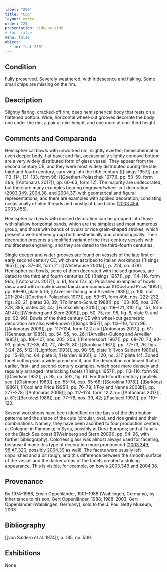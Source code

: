 ```yaml
---
label: "250"
title: "Cup"
layout: entry
order: 729
presentation: side-by-side
# toc: false
menu: false
object:
  - id: "cat-250"
---
```


## Condition

Fully preserved. Severely weathered, with iridescence and flaking. Some small chips are missing on the rim.

## Description

Slightly flaring, cracked-off rim; deep hemispherical body that rests on a flattened bottom. Wide, horizontal wheel-cut grooves decorate the body: one under the rim, a pair at mid-height, and one more at one-third height.

## Comments and Comparanda

Hemispherical bowls with unworked rim, slightly everted; hemispherical or even deeper body, flat base; and flat, occasionally slightly concave bottom are a very widely distributed form of glass vessel. They appear from the second century CE, and they were most widely distributed during the late third and fourth century, surviving into the fifth century ([[Isings 1957]], pp. 113–114, 131–133, form 96; [[Goethert-Polaschek 1977]], pp. 50–59, form 49a; [[Antonaras 2017]], pp. 60–63, form 12). The majority are undecorated, but there are many examples bearing engraved/wheel-cut decoration ([2003.349](#num), [2004.38](#num), and [2004.37](#num)) with geometrical and figural representations, and there are examples with applied decoration, consisting occasionally of blue threads and mostly of blue blobs ([2003.454](#num), [2003.455](#num)).

Hemispherical bowls with incised decoration can be grouped into those with shallow horizontal bands, which are the simplest and most numerous group, and those with bands of ovular or rice grain–shaped strokes, which present a well-defined group both aesthetically and chronologically. Their decoration presents a simplified variant of the first-century vessels with multifaceted engraving, and they are dated to the third–fourth centuries.

Single deeper and wider grooves are found on vessels of the late first or early second century CE, which are ascribed to Italian workshops ([[Isings 1957]], pp. 37–38, form 21; [[Whitehouse 2001a]], p. 224, no. 378). Hemispherical bowls, some of them decorated with incised grooves, are dated to the third and fourth centuries CE ([[Isings 1957]], pp. 114–116, form 96b; [[Antonaras 2017]], p. 61, form 12.ii.a). Published examples of bowls decorated with simple incised bands are numerous ([[Cool and Price 1995]], pp. 88–90, plate 5:16; [[Arveiller-Dulong and Arveiller 1985]], p. 105, nos. 201–204; [[Goethert-Polaschek 1977]], pp. 59–61, form 49b, nos. 222–232, figs. 20, 21, plates 38, 39; [[Follmann-Schulz 1988]], pp. 103–105, nos. 376–378, 385, plates 43, 44; [[Fünfschilling 2015]], pp. 119–121, 310, fig. 157, form AR 40; [[Weinberg and Stern 2009]], pp. 50, 75, no. 98, fig. 6, plate 9, and pp. 92–96). Bowls of the third century CE with wheel-cut geometric decoration are also well-known ([[Isings 1957]], pp. 113–116, form 96; [[Antonaras 2009]], pp. 117–124, form 12.2.a = [[Antonaras 2017]], p. 61; [[Sennequier 1985]], pp. 54–55, no. 26; [[Arveiller-Dulong and Arveiller 1985]], pp. 106–107, nos. 205, 206; [[Fremersdorf 1967]], pp. 68–70, 73, 90–93, plates 32–35, 40, 72, 74–78, 80; [[Sorokina 1967]], pp. 72–73, 76, figs. 3:24–26, 5:12; [[Lightfoot 1993]], pp. 90–95, plate 1; [[von Saldern 1980a]], pp. 15–18, no. 64, plate 3; [[Harden 1936]], p. 120, no. 317, plate 14). Zoned facet cutting was a widespread motif, and the decoration continued that of earlier, first- and second-century examples, which bore more densely and regularly arranged interlocking facets ([[Isings 1957]], pp. 113–116, form 96; [[Davidson 1952]], p. 95, no. 592, fig. 6). For third–fourth century parallels see: [[Clairmont 1963]], pp. 55–74, esp. 65–68; [[Sorokina 1978]]; [[Barkóczi 1986]]; [[Cool and Price 1995]], pp. 76–78; [[Foy and Nenna 2003b]], pp. 277–278; [[Antonaras 2009]], pp. 117–124, form 12.2.a = [[Antonaras 2017]], p. 61; [[Barkóczi 1988]], pp. 77–78, nos. 39, 42; [[Paolucci 1997]], pp. 119–120.

Several workshops have been identified on the basis of the distribution patterns and the shape of the cuts (circular, oval, and rice grain) and their combinations. Namely, they have been ascribed to four production centers, at Cologne; in Pannonia; in Syria, possibly at Dura-Europos; and at Tanais on the Black Sea coast ([[Weinberg and Stern 2009]], pp. 94–96, with further bibliography). Colorless glass was almost always used for faceting, because it made this type of decoration more pronounced ([2003.349](#num), [96.AF.320](#num), possibly [2004.39](#num) as well). The facets were usually left unpolished and a bit rough, and this difference between the smooth surface of the vessel and the darker areas of the facets created a striking appearance. This is visible, for example, on bowls [2003.349](#num) and [2004.38](#num).

## Provenance

By 1974–1988, Erwin Oppenländer, 1901–1988 (Waiblingen, Germany), by inheritance to his son, Gert Oppenländer, 1988; 1988–2003, Gert Oppenländer (Waiblingen, Germany), sold to the J. Paul Getty Museum, 2003

## Bibliography

[[von Saldern et al. 1974]], p. 185, no. 509.

## Exhibitions

None
